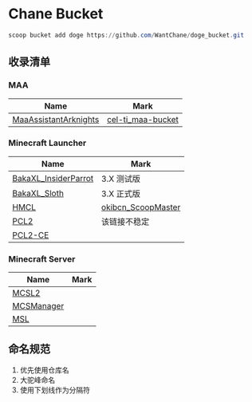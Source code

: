 # Chane Bucket

```powershell
scoop bucket add doge https://github.com/WantChane/doge_bucket.git
```

## 收录清单

### MAA

| Name                                      | Mark                                                                                  |
| ----------------------------------------- | ------------------------------------------------------------------------------------- |
| [MaaAssistantArknights](https://maa.plus) | [cel-ti_maa-bucket](https://github.com/cel-ti/maa-bucket/blob/master/bucket/maa.json) |

### Minecraft Launcher

| Name                                                    | Mark                                                                                     |
| ------------------------------------------------------- | ---------------------------------------------------------------------------------------- |
| [BakaXL_InsiderParrot](https://www.bakaxl.com)          | 3.X 测试版                                                                               |
| [BakaXL_Sloth](https://www.bakaxl.com)                  | 3.X 正式版                                                                               |
| [HMCL](https://github.com/huanghongxun/HMCL)            | [okibcn_ScoopMaster](https://github.com/okibcn/ScoopMaster/blob/master/bucket/hmcl.json) |
| [PCL2](https://github.com/Hex-Dragon/PCL2)              | 该链接不稳定                                                                             |
| [PCL2-CE](https://pcl-community.github.io/PCL2-CE-Web/) |                                                                                          |

### Minecraft Server

| Name                                      | Mark |
| ----------------------------------------- | ---- |
| [MCSL2](https://mcsl.com.cn/)             |      |
| [MCSManager](https://www.mcsmanager.com/) |      |
| [MSL](https://www.mslmc.cn/)              |      |

## 命名规范

1. 优先使用仓库名
2. 大驼峰命名
3. 使用下划线作为分隔符
